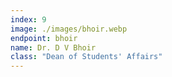 ```yaml
---
index: 9
image: ./images/bhoir.webp
endpoint: bhoir
name: Dr. D V Bhoir
class: "Dean of Students' Affairs"
---
```

